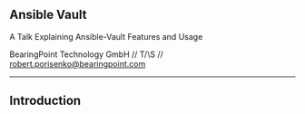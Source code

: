 ## Ansible Vault

A Talk Explaining Ansible-Vault Features and Usage

BearingPoint Technology GmbH // T/\S // robert.porisenko@bearingpoint.com

---

## Introduction

